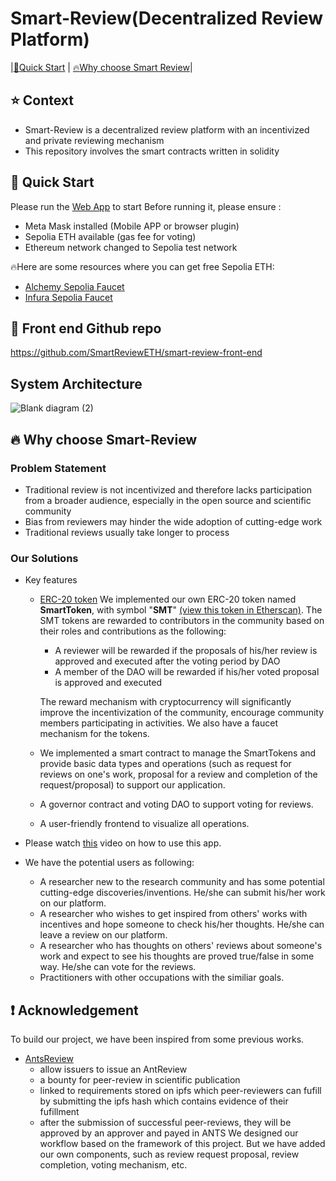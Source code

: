 # Smart-Review(Decentralized Review Platform)
|[:rocket:Quick Start](#start_id) | [:fire:Why choose Smart Review](#wse-id)|
## :star: Context
- Smart-Review is a decentralized review platform with an incentivized and private reviewing mechanism
- This repository involves the smart contracts written in solidity



## :rocket: Quick Start
Please run the [Web App](https://smartreview1.netlify.app) to start
Before running it, please ensure :

 - Meta Mask installed (Mobile APP or browser plugin)
 - Sepolia ETH available (gas fee for voting)
 - Ethereum network changed to Sepolia test network

:fire:Here are some resources where you can get free Sepolia ETH:
	

 - [Alchemy Sepolia Faucet](https://www.alchemy.com/faucets/ethereum-sepolia)
 - [Infura Sepolia Faucet](https://www.infura.io/faucet/sepolia)

## :eyes: Front end Github repo
https://github.com/SmartReviewETH/smart-review-front-end

## System Architecture
![Blank diagram (2)](https://github.com/SmartReviewETH/Smart-Review/assets/152730008/b2e87586-b3a3-48ab-a974-f923debff63e)

## :fire:  Why choose Smart-Review
### Problem Statement
 - Traditional review is not incentivized and therefore lacks participation from a broader audience, especially in the open source and scientific community
 - Bias from reviewers may hinder the wide adoption of cutting-edge work
 - Traditional reviews usually take longer to process
### Our Solutions
- Key features
	- [ERC-20 token](https://ethereum.org/en/developers/docs/standards/tokens/erc-20/)
	  We implemented our own ERC-20 token named **SmartToken**, with symbol "**SMT**" [(view this token in Etherscan)](https://sepolia.etherscan.io/token/0xFb3901F9Fc06045f9cE03EeEB21485559A858784). The SMT tokens are rewarded to contributors in the community based on their roles and contributions as the following:
	  
		- A reviewer will be rewarded if the proposals of his/her review is approved and executed after the voting period by DAO
		- A member of the DAO will be rewarded if his/her voted proposal is approved and executed
	
	 	The reward mechanism with cryptocurrency will significantly improve the  incentivization of the community, encourage community members participating in activities. We also have a faucet mechanism for the tokens.

	- We implemented a smart contract to manage the SmartTokens and provide basic data types and operations (such as request for reviews on one's work, proposal for a review and completion of the request/proposal) to support our application.
	- A governor contract and voting DAO to support voting for reviews.
 	- A user-friendly frontend to visualize all operations.

- Please watch [this]() video on how to use this app.
- We have the potential users as following:
	- A researcher new to the research community and has some potential cutting-edge discoveries/inventions. He/she can submit his/her work on our platform.
	- A researcher who wishes to get inspired from others' works with incentives and hope someone to check his/her thoughts. He/she can leave a review on our platform.
 	- A researcher who has thoughts on others' reviews about someone's work and expect to see his thoughts are proved true/false in some way. He/she can vote for the reviews.
	- Practitioners with other occupations with the similiar goals.

## :heavy_exclamation_mark: Acknowledgement

To build our project, we have been inspired from some previous works.
 - [AntsReview](https://github.com/naszam/ants-review)
 	- allow issuers to issue an AntReview
  	- a bounty for peer-review in scientific publication
   	- linked to requirements stored on ipfs which peer-reviewers can fufill by submitting the ipfs hash which contains evidence of their fufillment
	- after the submission of successful peer-reviews, they will be approved by an approver and payed in ANTS
   We designed our workflow based on the framework of this project. But we have added our own components, such as review request proposal, review completion, voting mechanism, etc.

